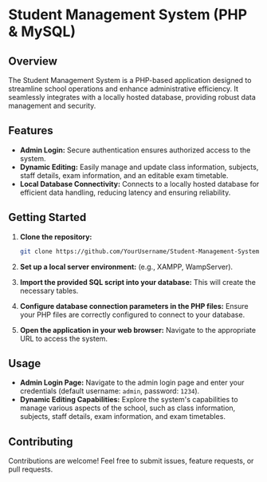 # Student Management System (PHP & MySQL)

## Overview
The Student Management System is a PHP-based application designed to streamline school operations and enhance administrative efficiency. It seamlessly integrates with a locally hosted database, providing robust data management and security.

## Features
- **Admin Login:** Secure authentication ensures authorized access to the system.
- **Dynamic Editing:** Easily manage and update class information, subjects, staff details, exam information, and an editable exam timetable.
- **Local Database Connectivity:** Connects to a locally hosted database for efficient data handling, reducing latency and ensuring reliability.

## Getting Started
1. **Clone the repository:**
    ```bash
    git clone https://github.com/YourUsername/Student-Management-System.git
    ```

2. **Set up a local server environment:** (e.g., XAMPP, WampServer).

3. **Import the provided SQL script into your database:** This will create the necessary tables.

4. **Configure database connection parameters in the PHP files:** Ensure your PHP files are correctly configured to connect to your database.

5. **Open the application in your web browser:** Navigate to the appropriate URL to access the system.

## Usage
- **Admin Login Page:** Navigate to the admin login page and enter your credentials (default username: `admin`, password: `1234`).
- **Dynamic Editing Capabilities:** Explore the system's capabilities to manage various aspects of the school, such as class information, subjects, staff details, exam information, and exam timetables.

## Contributing
Contributions are welcome! Feel free to submit issues, feature requests, or pull requests.
